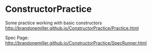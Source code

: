 ConstructorPractice
===================

Some practice working with basic constructors
http://brandonemiller.github.io/ConstructorPractice/Practice.html

Spec Page: http://brandonemiller.github.io/ConstructorPractice/SpecRunner.html
